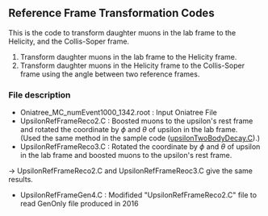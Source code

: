 ## Reference Frame Transformation Codes
This is the code to transform daughter muons in the lab frame to the Helicity, and the Collis-Soper frame.
1. Transform daughter muons in the lab frame to the Helicity frame.
2. Transform daughter muons in the Helicity frame to the Collis-Soper frame using the angle between two reference frames.

### File description
- Oniatree_MC_numEvent1000_1342.root : Input Oniatree File
- UpsilonRefFrameReco2.C : Boosted muons to the upsilon's rest frame and rotated the coordinate by $\phi$ and $\theta$ of upsilon in the lab frame.<br />
(Used the same method in the sample code ([upsilonTwoBodyDecay.C](https://github.com/flodamas/UpsilonPolarization_2018PbPb/blob/main/upsilonTwoBodyDecay.C)).)
- UpsilonRefFrameReco3.C : Rotated the coordinate by $\phi$ and $\theta$ of upsilon in the lab frame and boosted muons to the upsilon's rest frame.

-> UpsilonRefFrameReco2.C and UpsilonRefFrameReoc3.C give the same results.

- UpsilonRefFrameGen4.C : Modifided "UpsilonRefFrameReco2.C" file to read GenOnly file produced in 2016
